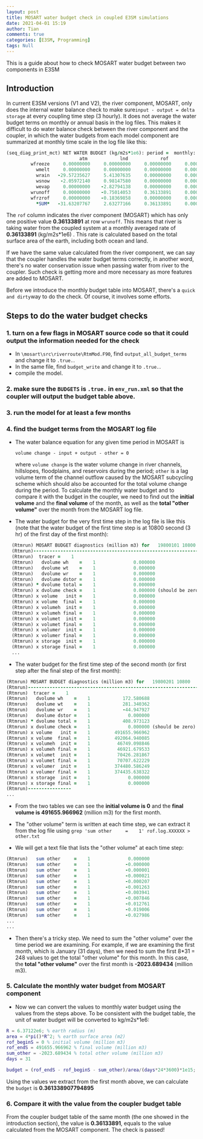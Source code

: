```yaml
---
layout: post
title: MOSART water budget check in coupled E3SM simulations
date: 2021-04-01 15:19
author: Tian
comments: true
categories: [E3SM, Programming]
tags: Null
---
```

This is a guide about how to check MOSART water budget between two components in E3SM

## Introduction

In current E3SM versions (V1 and V2), the river component, MOSART, only does the internal water balance check to make sure`input - output = delta storage` at every coupling time step (3 hourly). It does not average the water budget terms on monthly or annual basis in the log files. This makes it difficult to do water balance check between the river component and the coupler, in which the water budgets from each model component are summarized at monthly time scale in the log file like this:

```fortran
(seq_diag_print_mct) NET WATER BUDGET (kg/m2s*1e6): period =  monthly: date =  19800201     0
                           atm            lnd            rof            ocn         ice nh         ice sh            glc        *SUM*  
         wfreeze     0.00000000     0.00000000     0.00000000     0.00000000     0.00000000     0.00000000     0.00000000     0.00000000
           wmelt     0.00000000     0.00000000     0.00000000     0.00000000     0.00000000     0.00000000     0.00000000     0.00000000
           wrain   -29.57235627     5.41307635     0.00000000     0.00000000     0.00000000     0.00000000     0.00000000   -24.15927992
           wsnow    -2.05972140     0.98147580     0.00000000     0.00000000     0.00000000     0.00000000     0.00000000    -1.07824559
           wevap     0.00000000    -2.82794138     0.00000000     0.00000000     0.00000000     0.00000000     0.00000000    -2.82794138
         wrunoff     0.00000000    -0.75014053     0.36133891     0.00000000     0.00000000     0.00000000     0.00000000    -0.38880162
         wfrzrof     0.00000000    -0.18369858     0.00000000     0.00000000     0.00000000     0.00000000     0.00000000    -0.18369858
           *SUM*   -31.63207767     2.63277166     0.36133891     0.00000000     0.00000000     0.00000000     0.00000000   -28.63796710
```

The `rof` column indicates the river component (MOSART) which has only one positive value **0.36133891** at row `wrunoff`. This means that river is taking water from the coupled system at a monthly averaged rate of **0.36133891** (kg/m2s*1e6)  . This rate is calculated based on the total surface area of the earth, including both ocean and land. 

If we have the same value calculated from the river component, we can say that the coupler handles the water budget terms correctly, in another word, there's no water conservation issue when passing water from river to the coupler. Such check is getting more and more necessary as more features are added to MOSART.

Before we introduce the monthly budget table into MOSART, there's a `quick and dirty`way to do the check. Of course, it involves some efforts.  

## Steps to do the water budget checks

### 1. turn on a few flags in MOSART source code so that it could output the information needed for the check

- In `\mosart\src\riverroute\RtmMod.F90`, find `output_all_budget_terms` and change it to `.true.`.
- In the same file, find `budget_write` and change it to `.true.`.
- compile the model.

### 2. make sure the `BUDGETS` is `.true.` in `env_run.xml` so that the coupler will output the budget table above.

### 3. run the model for at least a few months

### 4. find the budget terms from the MOSART log file

- The water balance equation for any given time period in MOSART is

  `volume change - input + output - other = 0`

  where `volume change` is the water volume change in river channels, hillslopes, floodplains, and reservoirs during the period; `other` is a lag volume term of the channel outflow caused by the MOSART subcycling scheme which should also be accounted for the total volume change during the period. To calculate the monthly water budget and to compare it with the budget in the coupler, we need to find out the **initial volume** and the **final volume** of the month, as well as the **total "other volume"** over the month from the MOSART log file.

- The water budget for the very first time step in the log file is like this (note that the water budget of the first time step is at 10800 second (3 hr) of the first day of the first month):
```fortran
  (Rtmrun) MOSART BUDGET diagnostics (million m3) for   19800101 10800
  (Rtmrun)-----------------------------------------------------------------
  (Rtmrun)  tracer =    1
  (Rtmrun)   dvolume wh    =    1              0.000000
  (Rtmrun)   dvolume wt    =    1              0.000000
  (Rtmrun)   dvolume wr    =    1              0.000000
  (Rtmrun)   dvolume dstor =    1              0.000000
  (Rtmrun) * dvolume total =    1              0.000000
  (Rtmrun) x dvolume check =    1              0.000000 (should be zero)
  (Rtmrun) x volume   init =    1              0.000000
  (Rtmrun) x volume  final =    1              0.000000
  (Rtmrun) x volumeh  init =    1              0.000000
  (Rtmrun) x volumeh final =    1              0.000000
  (Rtmrun) x volumet  init =    1              0.000000
  (Rtmrun) x volumet final =    1              0.000000
  (Rtmrun) x volumer  init =    1              0.000000
  (Rtmrun) x volumer final =    1              0.000000
  (Rtmrun) x storage  init =    1              0.000000
  (Rtmrun) x storage final =    1              0.000000
  ...
```
- The water budget for the first time step of the second month (or first step after the final step of the first month):
```fortran
(Rtmrun) MOSART BUDGET diagnostics (million m3) for   19800201 10800
(Rtmrun)-----------------------------------------------------------------
(Rtmrun)  tracer =    1
(Rtmrun)   dvolume wh    =    1            172.580688
(Rtmrun)   dvolume wt    =    1            281.340362
(Rtmrun)   dvolume wr    =    1            -44.947927
(Rtmrun)   dvolume dstor =    1              0.000000
(Rtmrun) * dvolume total =    1            408.973123
(Rtmrun) x dvolume check =    1              0.000000 (should be zero)
(Rtmrun) x volume   init =    1         491655.966962
(Rtmrun) x volume  final =    1         492064.940085
(Rtmrun) x volumeh  init =    1          46749.098846
(Rtmrun) x volumeh final =    1          46921.679533
(Rtmrun) x volumet  init =    1          70426.281867
(Rtmrun) x volumet final =    1          70707.622229
(Rtmrun) x volumer  init =    1         374480.586249
(Rtmrun) x volumer final =    1         374435.638322
(Rtmrun) x storage  init =    1              0.000000
(Rtmrun) x storage final =    1              0.000000
(Rtmrun)----------------
...
```
- From the two tables we can see the **initial volume is 0** and the **final volume is 491655.966962** (million m3) for the first month.

-  The "other volume" term is written at each time step, we can extract it from the log file using 
  `grep 'sum other     =    1' rof.log.XXXXXX > other.txt`

- We will get a text file that lists the "other volume" at each time step:
 ```fortran
(Rtmrun)   sum other     =    1              0.000000
(Rtmrun)   sum other     =    1             -0.000000
(Rtmrun)   sum other     =    1             -0.000001
(Rtmrun)   sum other     =    1             -0.000021
(Rtmrun)   sum other     =    1             -0.000207
(Rtmrun)   sum other     =    1             -0.001263
(Rtmrun)   sum other     =    1             -0.003941
(Rtmrun)   sum other     =    1             -0.007846
(Rtmrun)   sum other     =    1             -0.012761
(Rtmrun)   sum other     =    1             -0.019006
(Rtmrun)   sum other     =    1             -0.027986
...
...
 ```
- Then there's a tricky step. We need to sum the "other volume" over the time period we are examining. For example, if we are examining the first month, which is  January (31 days), then we need to sum the first 8*31 = 248 values to get the total "other volume" for this month.  In this case, the **total "other volume"** over the first month is **-2023.689434** (million m3).

### 5. Calculate the monthly water budget from MOSART component
- Now we can convert the values to monthly water budget using the values from the steps above. To be consistent with the budget table, the unit of water budget will be converted to kg/m2s*1e6:

```matlab
R = 6.37122e6; % earth radius (m)
area = 4*pi()*R^2; % earth surface area (m2)
rof_beginS = 0 % initial volume (million m3)
rof_endS = 491655.966962 % final volume (million m3)
sum_other = -2023.689434 % total other volume (million m3)
days = 31 

budget = (rof_endS - rof_beginS - sum_other)/area/(days*24*3600)*1e15; % kg/m2s*1e6
```

  Using the values we extract from the first month above, we can calculate the `budget` is **0.361338907794895**

### 6. Compare it with the value from the coupler budget table

From the coupler budget table of the same month (the one showed in the introduction section), the value is  **0.36133891**, equals to the value calculated from the MOSART component. The check is passed!


